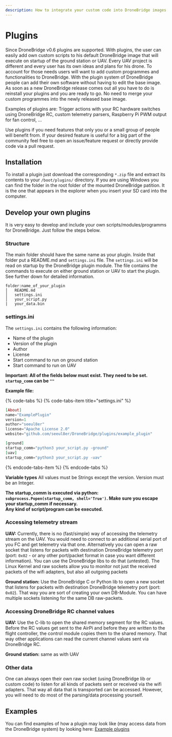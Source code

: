 ```yaml
---
description: How to integrate your custom code into DroneBridge images
---
```


# Plugins

Since DroneBridge v0.6 plugins are supported. With plugins, the user can easily add own custom scripts to his default DroneBridge image that will execute on startup of the ground station or UAV. Every UAV project is different and every user has its own ideas and plans for his drone. To account for those needs users will want to add custom programmes and functionalities to DroneBridge. With the plugin system of DroneBridge people can add their own software without having to edit the base image. As soon as a new DroneBridge release comes out all you have to do is reinstall your plugins and you are ready to go. No need to merge your custom programmes into the newly released base image.

Examples of plugins are: Trigger actions with your RC hardware switches using DroneBridge RC, custom telemetry parsers, Raspberry Pi PWM output for fan control, ...

Use plugins if you need features that only you or a small group of people will benefit from. If your desired feature is useful for a big part of the community feel free to open an issue/feature request or directly provide code via a pull request.

## Installation

To install a plugin just download the corresponding `*.zip` file and extract its contents to your `/boot/plugins/` directory. If you are using Windows you can find the folder in the root folder of the mounted DroneBridge patition. It is the one that appears in the explorer when you insert your SD card into the computer.

## Develop your own plugins

It is very easy to develop and include your own scripts/modules/programms for DroneBridge. Just follow the steps below.

### Structure

The main folder should have the same name as your plugin. Inside that folder put a README.md and `settings.ini` file. The `settings.ini` will be read on startup by the DroneBridge plugin module. The file contains the commands to execute on either ground station or UAV to start the plugin. See further down for detailed information.

```text
folder:name_of_your_plugin
│   README.md
│   settings.ini
│   your_script.py
|   your_data.bin
```

### settings.ini

The `settings.ini` contains the following information:

* Name of the plugin
* Version of the plugin
* Author
* License
* Start command to run on ground station
* Start command to run on UAV

**Important: All of the fields below must exist. They need to be set. `startup_comm` can be `""`**

**Example file:**

{% code-tabs %}
{% code-tabs-item title="settings.ini" %}
```elixir
[About]
name="ExamplePlugin"
version=1
author="seeul8er"
license="Apache License 2.0"
website="github.com/seeul8er/DroneBridge/plugins/example_plugin"

[ground]
startup_comm="python3 your_script.py -ground"
[uav]
startup_comm="python3 your_script.py -uav"
```
{% endcode-tabs-item %}
{% endcode-tabs %}

**Variable types** All values must be Strings except the version. Version must be an Integer.

**The startup\_comm is executed via python: `subprocess.Popen(startup_comm, shell='True')`. Make sure you escape your startup\_comm if necessary.  
Any kind of script/program can be executed.**

### Accessing telemetry stream

**UAV:** Currently, there is no \(fast/simple\) way of accessing the telemetry stream on the UAV. You would need to connect to an additional serial port of you FC and get telemetry via that one. Alternatively you can open a raw socket that listens for packets with destination DroneBridge telemetry port \(port: `0x02` - or any other port/packet format in case you want different information\). You can use the DroneBridge libs to do that \(untested\). The Linux Kernel and raw sockets allow you to monitor not just the received packets of the wifi adapters, but also all outgoing packets

**Ground station:** Use the DroneBridge C or Python lib to open a new socket that listens for packets with destination DroneBridge telemetry port \(port: `0x02`\). That way you are sort of creating your own DB-Module. You can have multiple sockets listening for the same DB raw-packets.

### Accessing DroneBridge RC channel values

**UAV:** Use the C-lib to open the shared memory segment for the RC values. Before the RC values get sent to the AirPi and before they are written to the flight controller, the control module copies them to the shared memory. That way other applications can read the current channel values sent via DroneBridge RC.

**Ground station:** same as with UAV

### Other data

One can always open their own raw socket \(using DroneBridge lib or custom code\) to listen for all kinds of packets sent or received via the wifi adapters. That way all data that is transported can be accessed. However, you will need to do most of the parsing/data processing yourself.

## Examples

You can find examples of how a plugin may look like \(may access data from the DroneBridge system\) by looking here: [Example plugins](https://github.com/seeul8er/DroneBridge/tree/master/plugins)

